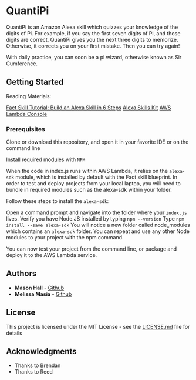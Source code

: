 # QuantiPi 

QuantiPi is an Amazon Alexa skill which quizzes your knowledge of the digits of Pi. For example, if you say the first seven digits of Pi, and those digits are correct, QuantiPi gives you the next three digits to memorize. Otherwise, it corrects you on your first mistake. Then you can try again!

With daily practice, you can soon be a pi wizard, otherwise known as Sir Cumference.

## Getting Started
Reading Materials:

[Fact Skill Tutorial: Build an Alexa Skill in 6 Steps](https://developer.amazon.com/alexa-skills-kit/tutorials/fact-skill-1?&sc_channel=SEM&sc_campaign=Fact-Skill&sc_detail=Branded&sc_segment=Echo-Dev&sc_publisher=Google&sc_country=WW&sc_medium=SEM_Fact-Skill_Branded_Echo-Dev_Google_WW_0007&sc_trackingcode=0007&gclid=Cj0KCQjwvabPBRD5ARIsAIwFXBmUWe2E9UwiN2qvml6qxJ1f_eNyCqsmiouks4Tpgug7QNV62pxT71YaAhu9EALw_wcB)
[Alexa Skills Kit](https://developer.amazon.com/alexa-skills-kit)
[AWS Lambda Console](https://console.aws.amazon.com/lambda/)

### Prerequisites

Clone or download this repository, and open it in your favorite IDE or on the command line

Install required modules with `NPM`

When the code in index.js runs within AWS Lambda, it relies on the `alexa-sdk` module, which is installed by default with the Fact skill blueprint. In order to test and deploy projects from your local laptop, you will need to bundle in required modules such as the alexa-sdk within your folder.

Follow these steps to install the `alexa-sdk`:

Open a command prompt and navigate into the folder where your `index.js` lives.
Verify you have Node.JS installed by typing `npm --version`
Type `npm install --save alexa-sdk`
You will notice a new folder called node_modules which contains an `alexa-sdk` folder.
You can repeat and use any other Node modules to your project with the npm command.

You can now test your project from the command line, or package and deploy it to the AWS Lambda service.

## Authors

* **Mason Hall** - [Github](https://github.com/fmhall)
* **Melissa Masia** - [Github](https://github.com/melissamasia)

## License

This project is licensed under the MIT License - see the [LICENSE.md](LICENSE.md) file for details

## Acknowledgments

* Thanks to Brendan
* Thanks to Reed

